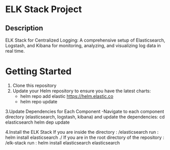 # ELK Stack Project

## Description
ELK Stack for Centralized Logging: A comprehensive setup of Elasticsearch, Logstash, and Kibana for monitoring, analyzing, and visualizing log data in real time.

# Getting Started
1. Clone this repository
2. Update your Helm repository to ensure you have the latest charts:
    - helm repo add elastic https://helm.elastic.co
    - helm repo update
      
3.Update Dependencies for Each Component
   -Navigate to each component directory (elasticsearch, logstash, kibana) and update the dependencies:
     cd elasticsearch
     helm dep update
     
4.Install the ELK Stack 
    If you are inside the directory : /elasticsearch
      run : helm install elasticsearch ./
    If you are in the root directory of the repository : /elk-stack
      run : helm install elasticsearch elasticsearch






   








